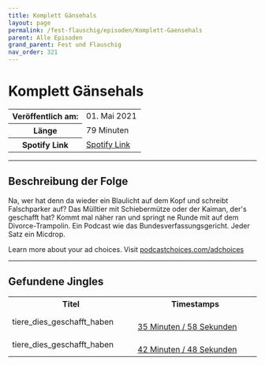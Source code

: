 ```yaml
---
title: Komplett Gänsehals
layout: page
permalink: /fest-flauschig/episoden/Komplett-Gaensehals
parent: Alle Episoden
grand_parent: Fest und Flauschig
nav_order: 321
---
```


# Komplett Gänsehals
<table class="resp-table dcf-table dcf-table-responsive dcf-table-bordered dcf-table-striped dcf-w-100%">
                    <tbody>
                        <tr>
                            <th scope="row">Veröffentlich am:</th>
                            <td data-label="Veröffentlich am:">01. Mai 2021</td>
                        </tr>
                        <tr>
                            <th scope="row">Länge </th>
                            <td data-label="Länge ">79 Minuten</td>
                        </tr><tr>
                                <th scope="row">Spotify Link</th>
                                <td data-label="Spotify Link"><a href="https://open.spotify.com/episode/2SXS1XQdAitnciY80xqHiR">Spotify Link</a></td>
                            </tr></tbody>
                </table>

***

## Beschreibung der Folge

<div>
<p>Na, wer hat denn da wieder ein Blaulicht auf dem Kopf und schreibt Falschparker auf? Das Mülltier mit Schiebermütze oder der Kaiman, der's geschafft hat? Kommt mal näher ran und springt ne Runde mit auf dem Divorce-Trampolin. Ein Podcast wie das Bundesverfassungsgericht. Jeder Satz ein Micdrop.</p><p> </p><p>Learn more about your ad choices. Visit <a href="https://podcastchoices.com/adchoices">podcastchoices.com/adchoices</a></p>  
</div>

***

## Gefundene Jingles

<table style="display: table;">
                                    <tr>
                                        <th class="tableColumnTitle">Titel</th>
                                        <th class="tableColumnTimestamps">Timestamps</th>
                                    </tr>
                                    <tr>
                                <td markdown="span"  class="tableColumnTitle">tiere_dies_geschafft_haben</td>
                                <td markdown="span" class="tableColumnTimestamps">
                                <br>
                                <a href="https://open.spotify.com/episode/2SXS1XQdAitnciY80xqHiR?t=2158">
                                35 Minuten / 58 Sekunden</a>
                                </td></tr><tr>
                                <td markdown="span"  class="tableColumnTitle">tiere_dies_geschafft_haben</td>
                                <td markdown="span" class="tableColumnTimestamps">
                                <br>
                                <a href="https://open.spotify.com/episode/2SXS1XQdAitnciY80xqHiR?t=2568">
                                42 Minuten / 48 Sekunden</a>
                                </td></tr></table>